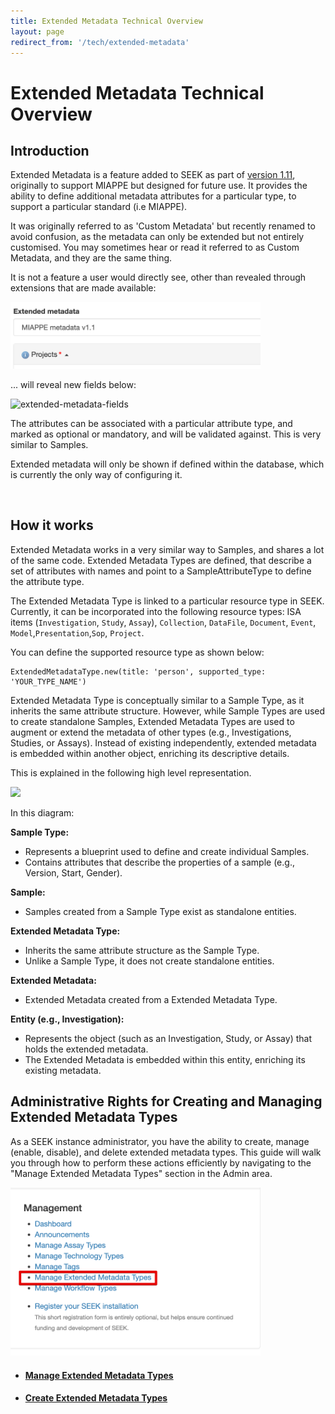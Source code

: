 ```yaml
---
title: Extended Metadata Technical Overview
layout: page
redirect_from: '/tech/extended-metadata'
---
```


# Extended Metadata Technical Overview

## Introduction

Extended Metadata is a feature added to SEEK as part of [version 1.11](/tech/releases/#version-1110), originally to support
MIAPPE but designed for future use.
It provides the ability to define additional metadata attributes for a particular type, to support a particular standard (i.e MIAPPE).

<div class="alert alert-warning" markdown="1">
It was originally referred to as 'Custom Metadata' but recently renamed to avoid confusion, as the metadata can only be extended but not entirely customised. 
You may sometimes hear or read it referred to as Custom Metadata, and they are the same thing.
</div>

It is not a feature a user would directly see, other than revealed through extensions that are made available:


<img src="/images/user-guide/extended-metadata/extended-metadata-select.png" alt="extended-metadata-select" width="400">
<br>

... will reveal new fields below:

<img src="/images/user-guide/extended-metadata/extended-metadata-fields.png" alt="extended-metadata-fields" width="400">

The attributes can be associated with a particular attribute type, and marked as optional or mandatory, and will be validated against. This is very similar to Samples.

Extended metadata will only be shown if defined within the database, which is currently the only way of configuring it.

<br>

## How it works

Extended Metadata works in a very similar way to Samples, and shares a lot of the same code. Extended Metadata Types are defined, that describe a set of attributes with names
and point to a SampleAttributeType to define the attribute type.

The Extended Metadata Type is linked to a particular resource type in SEEK. Currently, it can be incorporated into the following resource types:
ISA items (`Investigation`, `Study`, `Assay`), `Collection`, `DataFile`, `Document`, `Event`, `Model`,`Presentation`,`Sop`, `Project`.

You can define the supported resource type as shown below:

```
ExtendedMetadataType.new(title: 'person', supported_type: 'YOUR_TYPE_NAME')
```

Extended Metadata Type is conceptually similar to a Sample Type, as it inherits the same attribute structure. However, while Sample Types are used to create standalone Samples, Extended Metadata Types are used to augment or extend the metadata of other types (e.g., Investigations, Studies, or Assays). 
Instead of existing independently, extended metadata is embedded within another object, enriching its descriptive details.

This is explained in the following high level representation. 

![](/images/user-guide/extended-metadata/high-level-arch.png)

In this diagram: 

**Sample Type:**

* Represents a blueprint used to define and create individual Samples.
* Contains attributes that describe the properties of a sample (e.g., Version, Start, Gender).

**Sample:**

* Samples created from a Sample Type exist as standalone entities.

**Extended Metadata Type:**

* Inherits the same attribute structure as the Sample Type.
* Unlike a Sample Type, it does not create standalone entities.

**Extended Metadata:**

* Extended Metadata created from a Extended Metadata Type.

**Entity (e.g., Investigation):**

* Represents the object (such as an Investigation, Study, or Assay) that holds the extended metadata.
* The Extended Metadata is embedded within this entity, enriching its existing metadata.


## Administrative Rights for Creating and Managing Extended Metadata Types

As a SEEK instance administrator, you have the ability to create, manage (enable, disable), and delete extended metadata types. This guide will walk you through how to perform these actions efficiently by navigating to the "Manage Extended Metadata Types" section in the Admin area.

<img src="/images/user-guide/extended-metadata/emt-management.png" alt="emt-top-level-tab" width="400">



* #### [Manage Extended Metadata Types](manage-extended-metadata-type.html)
* #### [Create Extended Metadata Types](create-extended-metadata-type.html)

